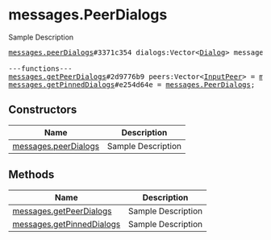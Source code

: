 # messages.PeerDialogs

Sample Description

<pre>
<a href="../constructor/messages.peerDialogs">messages.peerDialogs</a>#3371c354 dialogs:Vector&lt;<a href="../type/Dialog.md">Dialog</a>&gt; messages:Vector&lt;<a href="../type/Message.md">Message</a>&gt; chats:Vector&lt;<a href="../type/Chat.md">Chat</a>&gt; users:Vector&lt;<a href="../type/User.md">User</a>&gt; state:<a href="../type/updates.State.md">updates.State</a> = <a href="../type/messages.PeerDialogs.md">messages.PeerDialogs</a>;

---functions---
<a href="../method/messages.getPeerDialogs">messages.getPeerDialogs</a>#2d9776b9 peers:Vector&lt;<a href="../type/InputPeer.md">InputPeer</a>&gt; = <a href="../type/messages.PeerDialogs.md">messages.PeerDialogs</a>;
<a href="../method/messages.getPinnedDialogs">messages.getPinnedDialogs</a>#e254d64e = <a href="../type/messages.PeerDialogs.md">messages.PeerDialogs</a>;
</pre>

## Constructors

| Name | Description |
|------|-------------|
| [messages.peerDialogs](../constructor/messages.peerDialogs.md) | Sample Description |

## Methods

| Name | Description |
|------|-------------|
| [messages.getPeerDialogs](../method/messages.getPeerDialogs.md) | Sample Description |
| [messages.getPinnedDialogs](../method/messages.getPinnedDialogs.md) | Sample Description |

